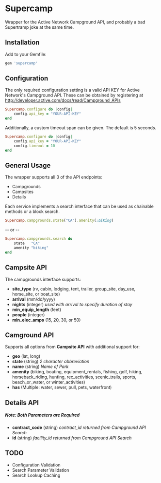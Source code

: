 Supercamp
============

Wrapper for the Active Network Campground API, and probably a bad Supertramp joke at the same time.

Installation
------------

Add to your Gemfile:

```ruby
gem 'supercamp'
```

Configuration
------------
The only required configuration setting is a valid API KEY for Active Network's Campground API.  These can be obtained by registering at http://developer.active.com/docs/read/Campground_APIs

```ruby
Supercamp.configure do |config|
    config.api_key = "YOUR-API-KEY"
end
```
Additionally, a custom timeout span can be given.  The default is 5 seconds.
```ruby
Supercamp.configure do |config|
    config.api_key = "YOUR-API-KEY"
    config.timeout = 10
end
```

General Usage
------------

The wrapper supports all 3 of the API endpoints:
* Campgrounds
* Campsites
* Details

Each service implements a search interface that can be used as chainable methods or a block search.
```ruby
Supercamp.campgrounds.state("CA").amenity(:biking)
```
-- or --
```ruby
Supercamp.campgrounds.search do
    state   "CA"
    amenity "biking"
end
```

## Campsite API

The campgrounds interface supports:
* **site_type** (rv, cabin, lodging, tent, trailer, group_site, day_use, horse_site, or boat_site)
* **arrival** (mm/dd/yyyy)
* **nights** (integer) *used with *arrival* to specify duration of stay*
* **min_equip_length** (feet)
* **people** (integer)
* **min_elec_amps** (15, 20, 30, or 50)

## Camground API
Supports all options from **Campsite API** with additional support for:
* **geo** (lat, long)
* **state** (string) *2 character abbreviation*
* **name** (string) *Name of Park*
* **amenity** (biking, boating, equipment_rentals, fishing, golf, hiking, horseback_riding, hunting, rec_activities, scenic_trails, sports, beach_or_water, or winter_activities)
* **has** (Multiple: water, sewer, pull, pets, waterfront)

## Details API
##### Note: Both Parameters are Required
* **contract_code** (string) *contract_id returned from Campground API Search*
* **id** (string) *facility_id returned from Campground API Search*

## TODO
* Configuration Validation
* Search Parameter Validation
* Search Lookup Caching
